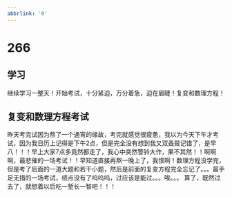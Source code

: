 ```yaml
---
abbrlink: '0'
---
```

# 266

## 学习

继续学习一整天！开始考试，十分紧迫，万分着急，迫在眉睫！复变和数理方程！

## 复变和数理方程考试

昨天考完试因为熬了一个通宵的缘故，考完就感觉很疲惫，我以为今天下午才考试，因为我日历上记得是下午2点，但是完全没有想到我又双叒叕记错了，是早八！！！早上大家7点多竟然都走了，我心中突然警铃大作，果不其然！！啊啊啊，最悲催的一场考试！！早知道直接再熬一晚上了，我恨啊！数理方程没学完，但是考了后面的一道大题和若干小题，然后是前面的复变方程完全忘记了。。。最手足无措的一场考试，绩点没有了呜呜呜，过应该是能过。。。唉。。。
算了，既然过去了，就想着以后吃一堑长一智吧！！！
